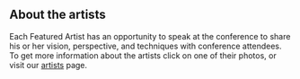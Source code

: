 <h2>About the artists</h2>
<p>Each Featured Artist has an opportunity to speak at the conference to share his or her vision, perspective, and techniques with conference attendees. To get more information about the artists click on one of their photos, or visit our <a href="artists.php">artists</a> page.</p>
